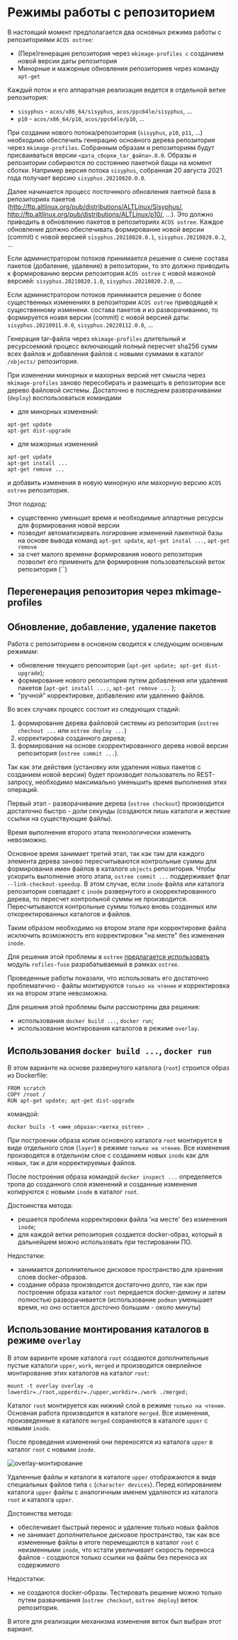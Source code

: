 # Режимы работы с репозиторием 

В настоящий момент предполагается два основных режима работы с репозиториями `ACOS ostree`:
- (Пере)генерация репозитория через `mkimage-profiles с` созданием новой версии даты репозитория 
- Минорные и мажорные обновления репозиториев  через команду `apt-get`

Каждый поток и его аппаратная реализация ведется в отдельной ветке репозитория:
- `sisyphus` - `acos/x86_64/sisyphus`, `acos/ppc64le/sisyphus`, ...
- `p10` - `acos/x86_64/p10`, `acos/ppc64le/p10`, ...

При создании нового потока/репозитория (`sisyphus`, `p10`, `p11`, ...) необходимо обеспечить генерацию основного дерева репозитория через `mkimage-profiles`.
Собранным образам и репозиториям будут присваиваться версии `<дата_сборки_tar_файла>.0.0`.
Образы и репозитории собираются по состоянию пакетной бащы на момент сботки. 
Например версия потока `sisyphus`, собранная 20 августа 2021 года получает версию `sisyphus.20210820.0.0`. 

Далее начинается процесс посточнного обновления паетной база в репозиториях пакетов 
(http://ftp.altlinux.org/pub/distributions/ALTLinux/Sisyphus/, http://ftp.altlinux.org/pub/distributions/ALTLinux/p10/, ...). Это должно приводить в обновлению пакетов в репозиториях `ACOS ostree`.
Каждое обновление должно обеспечивать формирование новой версии (commit) с новой версией
`sisyphus.20210820.0.1`, `sisyphus.20210820.0.2`, ...

Если администратором потоков принимается решение о смене состава пакетов (добаление, удаление) в репозитории, то это должно приводить к формированию версии репозитория `ACOS ostree` с новой мажоной версией:
`sisyphus.20210820.1.0`, `sisyphus.20210820.2.0`, ...

Если администратором потоков принимается решение о более существенных изменениях в репозитории `ACOS ostree` приводящей к существенному изменени. состава пакетов и из разворачиванию, то формируется ноавя версии (commit) с новой версией даты: `sisyphus.20210911.0.0`, `sisyphus.20220112.0.0`, ...

Генерация tar-файла через `mkimage-profiles` длительный и ресурсоемкий процесс включающий полный пересчет sha256 сумм всех файлов и добавления файлов с новыми суммами в каталог `/objects/` репозитория.

При изменении минорных и махорных версий нет смысла через `mkimage-profiles` заново пересобирать и размещать в репозитории все дерево файловой системы. Достаточно в последнем разворачивании (`deploy`) воспользоваться командами
- для минорных изменений:
```
apt-get update
apt-get dist-upgrade
```
- для мажорных изменений
```
apt-get update
apt-get install ...
apt-get remove ...
```

и добавить изменения в новую минорную или махорную версию `ACOS ostree` репозитория.

Этот подход:
- существенно уменьшит время и необходимые аппартные ресурсы для формирования новой версии
-  позводит автоматизирвать логировние изменений пакентной базы на основе вывода команд `apt-get update`, `apt-get instal ...`, `apt-get remove`
- за счет малого времени формирования нового репозитория позволит его применить для формировния пользовательский веток репозитория (``) 



 
## Перегенерация репозитория через mkimage-profiles


##  Обновление, добавление, удаление пакетов

Работа с репозиторием в основном сводится к следующим основным режимам:
- обновление текущего репозитория (`apt-get update; apt-get dist-upgrade`);
- формирование нового репозитория путем добавления или удаления пакетов
  (`apt-get install ...;`, `apt-get remove ...` );
- "ручной" корректировке, добавлению или удалению файлов.

Во всех случаях процесс состоит из следующих стадий:
1. формирование дерева файловой системы из репозитория (`ostree chechout ...` или `ostree deploy ...`)
2. корректировка созданного дерева;
3. формирование на основе скорректированного дерева новой версии репозитория (`ostree commit ...`).

Так как эти действия (установку или удаления новых пакетов с созданием новой версии) будет производит пользователь по REST-запросу, необходимо максимально уменьшить время выполнения этих операций. 

Первый  этап - разворачивание дерева (`ostree checkout`) производится достаточно быстро - доли секунды (создаются лишь каталоги и жесткие ссылки на существующие файлы).

Время выполнения второго этапа технологически изменить невозможно.

Основное время занимает третий этап, так как там для каждого элемента дерева заново пересчитываются контрольные суммы для формирования имен файлов в каталоге `objects` репозитория.
Чтобы ускорить выполнение этого этапа, `ostree commit ...` поддерживает флаг `--link-checkout-speedup`. В этом случае, если 
`inode` файла или каталога репозитория совпадает с `inode` развернутого и скорректированного дерева, то пересчет контрольной суммы не производится. Пересчитываются контрольные суммы только вновь созданных или откоректированных каталогов и файлов.

Таким образом необходимо на втором этапе при корректировке файла исключить возможность его корректировки "на месте" без изменения `inode`. 

Для решения этой проблемы в `ostree` [предлагается использовать](https://ostreedev.github.io/ostree/buildsystem-and-repos/) модуль `rofiles-fuse` разрабатываемый в рамках `ostree`.

Проведенные работы показали, что использовать его достаточно проблематично - файлы монтируются `только на чтение` и корректировка их на втором этапе невозможна.

Для решения этой проблемы были рассмотрены два решения:
- использования `docker build ...`, `docker run`;
- использование монтирования каталогов в режиме `overlay`. 

## Использования `docker build ...`, `docker run`

В этом варианте на основе развернутого каталога (`root`) строится образ из Dockerfile:
```
FROM scratch
COPY /root /
RUN apt-get update; apt-get dist-upgrade
```
командой:
```
docker buils -t <имя_образа>:<ветка_ostree> .
``` 

При построении образа копия основного каталога `root` монтируется в виде отдельного слоя (`layer`) в режиме `только на чтение`.
Все изменения производятся в отдельном слое с созданием новых `inode` как для новых, так и для корректируемых файлов.

После построения образа командой `docker inspect ...` определяется тропа до созданного слоя изменений и созданные изменения копируютcя с новыми `inode` в каталог `root`.

Достоинства метода:
- решается проблема корректировки файла 'на месте' без изменения `inode`;
- для каждой ветки репозитория создается docker-образ, который в дальнейшем можно использовать при тестировании ПО.

Недостатки:
- занимается дополнительное дисковое пространство для хранения слоев docker-образов.
- создание образа производится достаточно долго, так как при построении образа каталог `root` передается docker-демону и затем полностью разворачивается (использование `podman` уменьшает время, но оно остается досточно большим - около минуты)

## Использование монтирования каталогов в режиме `overlay`

В этом варианте кроме каталога `root` создаются дополнительные пустые каталоги `upper`, `work`, `merged` и производится оверлейное монтирование этих каталогов на каталог `root`:
```
mount -t overlay overlay -o lowerdir=./root,upperdir=./upper,workdir=./work ./merged;
``` 

Каталог `root` монтируется как нижний слой в режиме `только на чтение`.
Основная работа производится в каталоге `merged`.
Все изменения, произведенные в каталоге `merged` сохраняются в каталоге `upper` с новыми `inode`.

После проведения изменений они переносятся из каталога `upper` в каталог `root` с новыми `inode`.

![overlay-монтирование](./Images/OverlayFS_Image.png)

Удаленные файлы и каталоги в каталоге `upper` отображаются в виде специальных файлов типа `c` (`character devices`). Перед копированием каталога `upper` файлы с аналогичным именем удаляются из каталога `root` и каталога `upper`.

Достоинства метода:
- обеспечивает быстрый перенос и удаление только новых файлов
- не занимает дополнительное дисковое пространство, так как все измененные файлы в итоге перемещаются в каталог `root` с неизменными `inode`, что кстати увеличивает скорость переноса файлов - создаются только ссылки на файлы без переноса их содержимого

Недостатки:
- не создаются docker-образы. Тестировать решение можно только путем развачивания (`ostree checkout`, `ostree deploy`) веток репозитория.

В итоге для реализации механизма изменения веток был выбран этот вариант.

